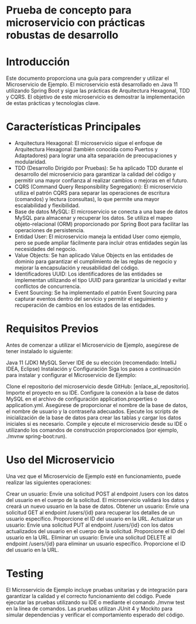 # Prueba de concepto para microservicio con prácticas robustas de desarrollo
# Introducción
Este documento proporciona una guía para comprender y utilizar el Microservicio de Ejemplo. El microservicio está desarrollado en Java 11 utilizando Spring Boot y sigue las prácticas de Arquitectura Hexagonal, TDD y CQRS. El objetivo de este microservicio es demostrar la implementación de estas prácticas y tecnologías clave.

# Características Principales
* Arquitectura Hexagonal: El microservicio sigue el enfoque de Arquitectura Hexagonal (también conocida como Puertos y Adaptadores) para lograr una alta separación de preocupaciones y modularidad.
* TDD (Desarrollo Dirigido por Pruebas): Se ha aplicado TDD durante el desarrollo del microservicio para garantizar la calidad del código y permitir una mayor confianza al realizar cambios o mejoras en el futuro.
* CQRS (Command Query Responsibility Segregation): El microservicio utiliza el patrón CQRS para separar las operaciones de escritura (comandos) y lectura (consultas), lo que permite una mayor escalabilidad y flexibilidad.
* Base de datos MySQL: El microservicio se conecta a una base de datos MySQL para almacenar y recuperar los datos. Se utiliza el mapeo objeto-relacional (ORM) proporcionado por Spring Boot para facilitar las operaciones de persistencia.
* Entidad User: El microservicio maneja la entidad User como ejemplo, pero se puede ampliar fácilmente para incluir otras entidades según las necesidades del negocio.
* Value Objects: Se han aplicado Value Objects en las entidades de dominio para garantizar el cumplimiento de las reglas de negocio y mejorar la encapsulación y reusabilidad del código.
* Identificadores UUID: Los identificadores de las entidades se implementan utilizando el tipo UUID para garantizar la unicidad y evitar conflictos de concurrencia.
* Event Sourcing: Se ha implementado el patrón Event Sourcing para capturar eventos dentro del servicio y permitir el seguimiento y recuperación de cambios en los estados de las entidades.

# Requisitos Previos
Antes de comenzar a utilizar el Microservicio de Ejemplo, asegúrese de tener instalado lo siguiente:

Java 11 (JDK)
MySQL Server
IDE de su elección (recomendado: IntelliJ IDEA, Eclipse)
Instalación y Configuración
Siga los pasos a continuación para instalar y configurar el Microservicio de Ejemplo:

Clone el repositorio del microservicio desde GitHub: [enlace_al_repositorio].
Importe el proyecto en su IDE.
Configure la conexión a la base de datos MySQL en el archivo de configuración application.properties o application.yml. Asegúrese de proporcionar el nombre de la base de datos, el nombre de usuario y la contraseña adecuados.
Ejecute los scripts de inicialización de la base de datos para crear las tablas y cargar los datos iniciales si es necesario.
Compile y ejecute el microservicio desde su IDE o utilizando los comandos de construcción proporcionados (por ejemplo, ./mvnw spring-boot:run).

# Uso del Microservicio
Una vez que el Microservicio de Ejemplo esté en funcionamiento, puede realizar las siguientes operaciones:

Crear un usuario: Envíe una solicitud POST al endpoint /users con los datos del usuario en el cuerpo de la solicitud. El microservicio validará los datos y creará un nuevo usuario en la base de datos.
Obtener un usuario: Envíe una solicitud GET al endpoint /users/{id} para recuperar los detalles de un usuario específico. Proporcione el ID del usuario en la URL.
Actualizar un usuario: Envíe una solicitud PUT al endpoint /users/{id} con los datos actualizados del usuario en el cuerpo de la solicitud. Proporcione el ID del usuario en la URL.
Eliminar un usuario: Envíe una solicitud DELETE al endpoint /users/{id} para eliminar un usuario específico. Proporcione el ID del usuario en la URL.
# Testing
El Microservicio de Ejemplo incluye pruebas unitarias y de integración para garantizar la calidad y el correcto funcionamiento del código. Puede ejecutar las pruebas utilizando su IDE o mediante el comando ./mvnw test en la línea de comandos.
Las pruebas utilizan JUnit 4 y Mockito para simular dependencias y verificar el comportamiento esperado del código.
